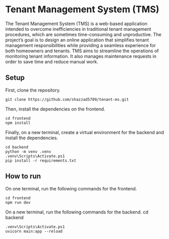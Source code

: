 # Tenant Management System (TMS)

The Tenant Management System (TMS) is a web-based application intended to overcome inefficiencies in traditional tenant management procedures, which are sometimes time-consuming and unproductive. The project’s goal is to design an online application that simplifies tenant management responsibilities while providing a seamless experience for both homeowners and tenants. TMS aims to streamline the operations of monitoring tenant information. It also manages maintenance requests in order to save time and reduce manual work.

## Setup

First, clone the repository.

```
git clone https://github.com/shazzad5709/tenant-ms.git
```

Then, install the dependencies on the frontend.

```
cd frontend
npm install
```

Finally, on a new terminal, create a virtual environment for the backend and install the dependencies.

```
cd backend
python -m venv .venv
.venv\Scripts\Activate.ps1
pip install -r requirements.txt
```

## How to run

On one terminal, run the following commands for the frontend.

```
cd frontend
npm run dev
```

On a new terminal, run the following commands for the backend.
cd backend

```
.venv\Scripts\Activate.ps1
uvicorn main:app --reload
```
